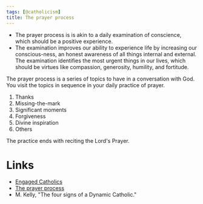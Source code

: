 ```yaml
---
tags: [@catholicism]
title: The prayer process
---
```


- The prayer process is is akin to a daily examination of conscience, which should be a positive experience.
- The examination improves our ability to experience life by increasing our conscious-ness, an honest awareness of all things internal and external.
  The examination identifies the most urgent things in our lives, which should be virtues like compassion, generosity, humility, and fortitude.

The prayer process is a series of topics to have in a conversation with God. You visit the topics in sequence in your daily practice of prayer.

1. Thanks
2. Missing-the-mark
3. Significant moments
4. Forgiveness
5. Divine inspiration
6. Others

The practice ends with reciting the Lord's Prayer.

# Links
- [Engaged Catholics](20200411162458.md)
- [The prayer process](20200411162505.md)
- M. Kelly, "The four signs of a Dynamic Catholic."
